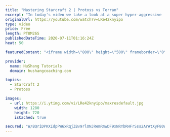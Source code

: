 ```yaml
---
title: "Mastering Starcraft 2 | Protoss vs Terran"
excerpt: "In today's video we take a look at a super hyper-aggressive  PvT style where I open up 3gateRobo into a chargelot attack. Parting would be proud. That's all this is... I'm just trying to get the big boi's attention ;)  Starcraft 2: Protoss vs Terran | What if I just... don't research blink... have I"
originalUrl: https://youtube.com/watch?v=LRe42knyipo
type: video
price: Free
length: PT8M26S
publishedDateTime: 2020-07-11T01:16:24Z
heat: 50

featuredContent: "<iframe width=\"800\" height=\"500\" frameborder=\"0\" src=\"https://www.youtube.com/embed/LRe42knyipo\" allow=\"accelerometer; autoplay; encrypted-media; gyroscope; picture-in-picture\" allowfullscreen></iframe>"

provider:
  name: HuShang Tutorials
  domain: hushangcoaching.com

topics:
  - StarCraft 2
  - Protoss

images:
  - url: https://i.ytimg.com/vi/LRe42knyipo/maxresdefault.jpg
    width: 1280
    height: 720
    isCached: true

secured: "W/BQriDPKXIdpPW6xRqjZBv9rlONJRemRmwDF9xNRYbRHFrSss2ArAtXyF80Wd+fFRucvMo7dScmPLCdoLefH3wRDDdImNgeZaSBgZftV25DMPq6jtwaOTRS2ghBh24pAOs0LWV/xgTiVUi5POiWuQzSCobT7dK2FyI1XTp5xtbyG/GSHA1RuGi8DnAIXoGm2bZrUyNcj33Isu8wwMZxtTL6XhZBpu1Z8kl4MGKFS1dfBb4CaVCRbA8PD+kbJ+PVzNEA5YaedfjOsl64DrwzHURu8yCJw204kKNUvFx6TS8OWiCDRVZAatyCpnn0vs3Y6kYQj4cn4l8Z8aj6DPSPJFEDdZDtUw8K60wn2kDIZDXoBVn3VSEDl8FPCskFQf5tyVT0FyftcenonAWdbumDqhWwshEQQuW0bjiy/aLA3ak=;+G6aIfrRXcqlgo2l2P4viQ=="
---
```


